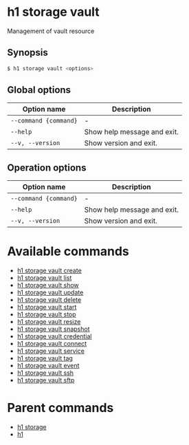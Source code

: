 
# h1 storage vault

Management of vault resource

## Synopsis

```bash
$ h1 storage vault <options>
```

## Global options

| Option name               | Description                 |
| ------------------------- | --------------------------- |
| ```--command {command}``` | -                           |
| ```--help```              | Show help message and exit. |
| ```--v, --version```      | Show version and exit.      |

## Operation options

| Option name               | Description                 |
| ------------------------- | --------------------------- |
| ```--command {command}``` | -                           |
| ```--help```              | Show help message and exit. |
| ```--v, --version```      | Show version and exit.      |

# Available commands

* [h1 storage vault create](./create/README.md)
* [h1 storage vault list](./list/README.md)
* [h1 storage vault show](./show/README.md)
* [h1 storage vault update](./update/README.md)
* [h1 storage vault delete](./delete/README.md)
* [h1 storage vault start](./start/README.md)
* [h1 storage vault stop](./stop/README.md)
* [h1 storage vault resize](./resize/README.md)
* [h1 storage vault snapshot](./snapshot/README.md)
* [h1 storage vault credential](./credential/README.md)
* [h1 storage vault connect](./connect/README.md)
* [h1 storage vault service](./service/README.md)
* [h1 storage vault tag](./tag/README.md)
* [h1 storage vault event](./event/README.md)
* [h1 storage vault ssh](./ssh/README.md)
* [h1 storage vault sftp](./sftp/README.md)

# Parent commands

* [h1 storage](./../README.md)
* [h1](./../../README.md)
